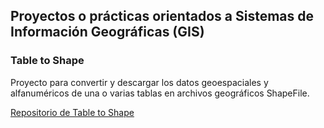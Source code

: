 ## Proyectos o prácticas orientados a Sistemas de Información Geográficas (GIS)

### Table to Shape

Proyecto para convertir y descargar los datos geoespaciales y alfanuméricos de una o varias tablas en archivos geográficos ShapeFile.

[Repositorio de Table to Shape](https://github.com/ctnfimac/table_to_shape)
